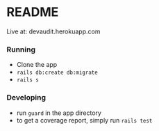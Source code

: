 # README

Live at: devaudit.herokuapp.com

### Running
  * Clone the app
  * `rails db:create db:migrate`
  * `rails s`
### Developing
  * run `guard` in the app directory
  * to get a coverage report, simply run `rails test`
